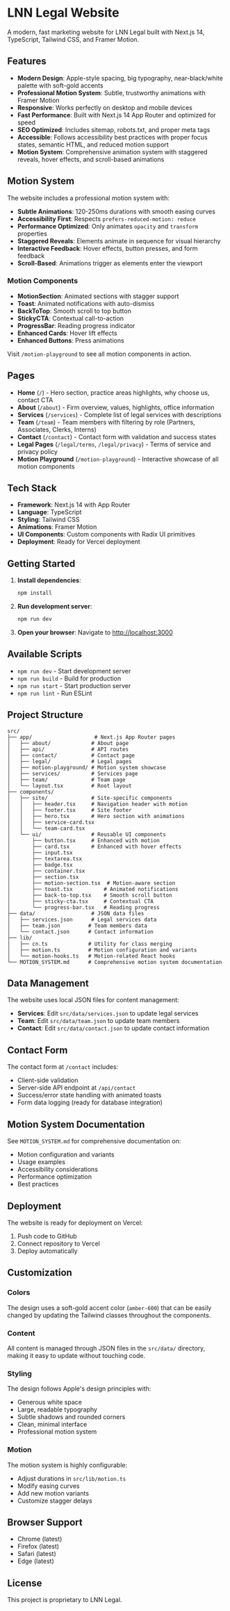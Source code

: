 # LNN Legal Website

A modern, fast marketing website for LNN Legal built with Next.js 14, TypeScript, Tailwind CSS, and Framer Motion.

## Features

- **Modern Design**: Apple-style spacing, big typography, near-black/white palette with soft-gold accents
- **Professional Motion System**: Subtle, trustworthy animations with Framer Motion
- **Responsive**: Works perfectly on desktop and mobile devices
- **Fast Performance**: Built with Next.js 14 App Router and optimized for speed
- **SEO Optimized**: Includes sitemap, robots.txt, and proper meta tags
- **Accessible**: Follows accessibility best practices with proper focus states, semantic HTML, and reduced motion support
- **Motion System**: Comprehensive animation system with staggered reveals, hover effects, and scroll-based animations

## Motion System

The website includes a professional motion system with:

- **Subtle Animations**: 120-250ms durations with smooth easing curves
- **Accessibility First**: Respects `prefers-reduced-motion: reduce`
- **Performance Optimized**: Only animates `opacity` and `transform` properties
- **Staggered Reveals**: Elements animate in sequence for visual hierarchy
- **Interactive Feedback**: Hover effects, button presses, and form feedback
- **Scroll-Based**: Animations trigger as elements enter the viewport

### Motion Components

- **MotionSection**: Animated sections with stagger support
- **Toast**: Animated notifications with auto-dismiss
- **BackToTop**: Smooth scroll to top button
- **StickyCTA**: Contextual call-to-action
- **ProgressBar**: Reading progress indicator
- **Enhanced Cards**: Hover lift effects
- **Enhanced Buttons**: Press animations

Visit `/motion-playground` to see all motion components in action.

## Pages

- **Home** (`/`) - Hero section, practice areas highlights, why choose us, contact CTA
- **About** (`/about`) - Firm overview, values, highlights, office information
- **Services** (`/services`) - Complete list of legal services with descriptions
- **Team** (`/team`) - Team members with filtering by role (Partners, Associates, Clerks, Interns)
- **Contact** (`/contact`) - Contact form with validation and success states
- **Legal Pages** (`/legal/terms`, `/legal/privacy`) - Terms of service and privacy policy
- **Motion Playground** (`/motion-playground`) - Interactive showcase of all motion components

## Tech Stack

- **Framework**: Next.js 14 with App Router
- **Language**: TypeScript
- **Styling**: Tailwind CSS
- **Animations**: Framer Motion
- **UI Components**: Custom components with Radix UI primitives
- **Deployment**: Ready for Vercel deployment

## Getting Started

1. **Install dependencies**:
   ```bash
   npm install
   ```

2. **Run development server**:
   ```bash
   npm run dev
   ```

3. **Open your browser**:
   Navigate to [http://localhost:3000](http://localhost:3000)

## Available Scripts

- `npm run dev` - Start development server
- `npm run build` - Build for production
- `npm run start` - Start production server
- `npm run lint` - Run ESLint

## Project Structure

```
src/
├── app/                    # Next.js App Router pages
│   ├── about/             # About page
│   ├── api/               # API routes
│   ├── contact/           # Contact page
│   ├── legal/             # Legal pages
│   ├── motion-playground/ # Motion system showcase
│   ├── services/          # Services page
│   ├── team/              # Team page
│   └── layout.tsx         # Root layout
├── components/
│   ├── site/              # Site-specific components
│   │   ├── header.tsx     # Navigation header with motion
│   │   ├── footer.tsx     # Site footer
│   │   ├── hero.tsx       # Hero section with animations
│   │   ├── service-card.tsx
│   │   └── team-card.tsx
│   └── ui/                # Reusable UI components
│       ├── button.tsx     # Enhanced with motion
│       ├── card.tsx       # Enhanced with hover effects
│       ├── input.tsx
│       ├── textarea.tsx
│       ├── badge.tsx
│       ├── container.tsx
│       ├── section.tsx
│       ├── motion-section.tsx  # Motion-aware section
│       ├── toast.tsx          # Animated notifications
│       ├── back-to-top.tsx    # Smooth scroll button
│       ├── sticky-cta.tsx     # Contextual CTA
│       └── progress-bar.tsx   # Reading progress
├── data/                  # JSON data files
│   ├── services.json      # Legal services data
│   ├── team.json         # Team members data
│   └── contact.json      # Contact information
├── lib/
│   ├── cn.ts             # Utility for class merging
│   ├── motion.ts         # Motion configuration and variants
│   └── motion-hooks.ts   # Motion-related React hooks
└── MOTION_SYSTEM.md      # Comprehensive motion system documentation
```

## Data Management

The website uses local JSON files for content management:

- **Services**: Edit `src/data/services.json` to update legal services
- **Team**: Edit `src/data/team.json` to update team members
- **Contact**: Edit `src/data/contact.json` to update contact information

## Contact Form

The contact form at `/contact` includes:
- Client-side validation
- Server-side API endpoint at `/api/contact`
- Success/error state handling with animated toasts
- Form data logging (ready for database integration)

## Motion System Documentation

See `MOTION_SYSTEM.md` for comprehensive documentation on:
- Motion configuration and variants
- Usage examples
- Accessibility considerations
- Performance optimization
- Best practices

## Deployment

The website is ready for deployment on Vercel:

1. Push code to GitHub
2. Connect repository to Vercel
3. Deploy automatically

## Customization

### Colors
The design uses a soft-gold accent color (`amber-600`) that can be easily changed by updating the Tailwind classes throughout the components.

### Content
All content is managed through JSON files in the `src/data/` directory, making it easy to update without touching code.

### Styling
The design follows Apple's design principles with:
- Generous white space
- Large, readable typography
- Subtle shadows and rounded corners
- Clean, minimal interface
- Professional motion system

### Motion
The motion system is highly configurable:
- Adjust durations in `src/lib/motion.ts`
- Modify easing curves
- Add new motion variants
- Customize stagger delays

## Browser Support

- Chrome (latest)
- Firefox (latest)
- Safari (latest)
- Edge (latest)

## License

This project is proprietary to LNN Legal.